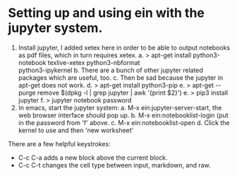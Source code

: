 Setting up and using ein with the jupyter system.
=================================================================

1.  Install jupyter, I added xetex here in order to be able to output notebooks
    as pdf files, which in turn requires xetex.
    a.  > apt-get install python3-notebook texlive-xetex python3-nbformat \
        python3-ipykernel
    b.  There are a bunch of other jupyter related packages which are useful,
        too.
    c.  Then be sad because the jupyter in apt-get does not work.
    d.  > apt-get install python3-pip
    e.  > apt-get --purge remove $(dpkg -l | grep jupyter | awk '{print $2}')
    e.  > pip3 install jupyter
    f.  > jupyter notebook password
2.  In emacs, start the jupyter system:
    a. M-x ein:jupyter-server-start, the web browser interface should pop up.
    b. M-x ein:notebooklist-login  (put in the password from 'f' above.
    c. M-x ein:notebooklist-open
    d. Click the kernel to use and then 'new worksheet'

There are a few helpful keystrokes:
* C-c C-a adds a new block above the current block.
* C-c C-t changes the cell type between input, markdown, and raw.
